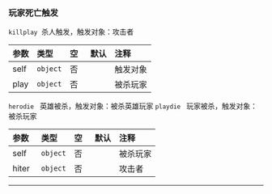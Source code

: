 ### 玩家死亡触发

`killplay`  杀人触发，触发对象：攻击者

| 参数 | 类型     | 空   | 默认 | 注释     |
| :--- | :------- | :--- | :--- | :------- |
| self | `object` | 否   |      | 触发对象 |
| play | `object` | 否   |      | 被杀玩家 |

`herodie`   英雄被杀，触发对象：被杀英雄玩家
`playdie`   玩家被杀，触发对象：被杀玩家

| 参数  | 类型     | 空   | 默认 | 注释     |
| :---- | :------- | :--- | :--- | :------- |
| self  | `object` | 否   |      | 被杀玩家 |
| hiter | `object` | 否   |      | 攻击者   |

------------

